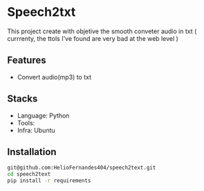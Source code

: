 # Speech2txt
This project create with objetive the smooth conveter audio in txt ( currrenty, the ttols I've found are very bad at the web level ) 

## Features
- Convert audio(mp3) to txt 

## Stacks
- Language: Python
- Tools:
- Infra: Ubuntu

## Installation

```bash
git@github.com:HelioFernandes404/speech2text.git
cd speech2text
pip install -r requirements
``` 